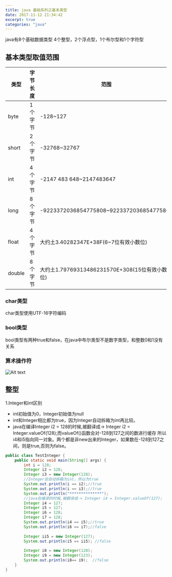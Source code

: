 ```yaml
---
title: java 基础系列之基本类型
date: 2017-11-12 21:34:42
excerpt: true
categories: "java"
---
```


java有8个基础数据类型 4个整型，2个浮点型，1个布尔型和1个字符型
## 基本类型取值范围
<!--more-->
类型 | 字节长度 | 范围
----|------|----
byte | 1个字节  | -128~127
short | 2个字节  | -32768~32767
int | 4个字节  | -2147 483 648~2147483647
long | 8个字节  | -9223372036854775808~9223372036854775807
float | 4个字节  | 大约土3.40282347E+38F(6~7位有效小数位)
double | 8个字节  |大约土1.79769313486231570E+308(15位有效小数位)

### char类型
char类型使用UTF-16字符编码
### bool类型
bool类型有两种true和false，在java中布尔类型不是数字类型，和整数0和1没有关系

### 算术操作符
![Alt text](javaoperator.jpg)

## 整型
1.Integer和int区别
* int初始值为0，Integer初始值为null
* int和Integer相比都为true，因为Integer自动拆箱为int再比较。
* java在编译Integer i2 = 128的时候,被翻译成-> Integer i2 = Integer.valueOf(128);而valueOf()函数会对-128到127之间的数进行缓存
所以i4和i5指向同一对象。两个都是非new出来的Integer，如果数在-128到127之间，则是true,否则为false。
``` java
public class TestInteger {
    public static void main(String[] args) {
        int i = 128;
        Integer i2 = 128;
        Integer i3 = new Integer(128);
        //Integer会自动拆箱为int，所以为true
        System.out.println(i == i2);//true
        System.out.println(i == i3);//true
        System.out.println("**************");
        //java在编译的时候,被翻译成-> Integer i4 = Integer.valueOf(127);
        Integer i4 = 127;
        Integer i5 = 127;
        Integer i6 = 128;
        Integer i7 = 128;
        System.out.println(i4 == i5);//true
        System.out.println(i6 == i7);//false
        
        Integer ii5 = new Integer(127);
        System.out.println(i5 == ii5); //false
        
        Integer i8 = new Integer(128);
        Integer i9 = new Integer(123);
        System.out.println(i8== i9);  //false
    }
}
```
